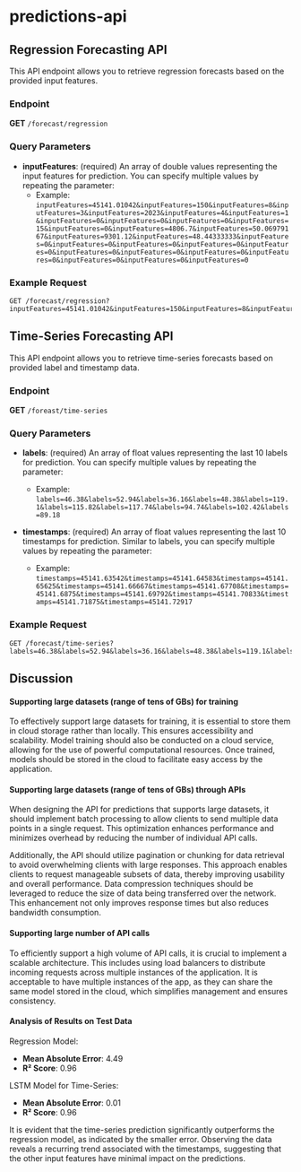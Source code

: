 # predictions-api

## Regression Forecasting API

This API endpoint allows you to retrieve regression forecasts based on the provided input features.

### Endpoint

**GET** `/forecast/regression`

### Query Parameters

- **inputFeatures**: (required) An array of double values representing the input features for prediction. You can specify multiple values by repeating the parameter:
  - Example: `inputFeatures=45141.01042&inputFeatures=150&inputFeatures=8&inputFeatures=3&inputFeatures=2023&inputFeatures=4&inputFeatures=1&inputFeatures=0&inputFeatures=0&inputFeatures=0&inputFeatures=15&inputFeatures=0&inputFeatures=4806.7&inputFeatures=50.06979167&inputFeatures=9301.12&inputFeatures=48.44333333&inputFeatures=0&inputFeatures=0&inputFeatures=0&inputFeatures=0&inputFeatures=0&inputFeatures=0&inputFeatures=0&inputFeatures=0&inputFeatures=0&inputFeatures=0&inputFeatures=0&inputFeatures=0`

### Example Request

```plaintext
GET /forecast/regression?inputFeatures=45141.01042&inputFeatures=150&inputFeatures=8&inputFeatures=3&inputFeatures=2023&inputFeatures=4&inputFeatures=1&inputFeatures=0&inputFeatures=0&inputFeatures=0&inputFeatures=15&inputFeatures=0&inputFeatures=4806.7&inputFeatures=50.06979167&inputFeatures=9301.12&inputFeatures=48.44333333&inputFeatures=0&inputFeatures=0&inputFeatures=0&inputFeatures=0&inputFeatures=0&inputFeatures=0&inputFeatures=0&inputFeatures=0&inputFeatures=0&inputFeatures=0&inputFeatures=0&inputFeatures=0

```

## Time-Series Forecasting API

This API endpoint allows you to retrieve time-series forecasts based on provided label and timestamp data.

### Endpoint

**GET** `/foreast/time-series`

### Query Parameters

- **labels**: (required) An array of float values representing the last 10 labels for prediction. You can specify multiple values by repeating the parameter:
  - Example: `labels=46.38&labels=52.94&labels=36.16&labels=48.38&labels=119.1&labels=115.82&labels=117.74&labels=94.74&labels=102.42&labels=89.18`

- **timestamps**: (required) An array of float values representing the last 10 timestamps for prediction. Similar to labels, you can specify multiple values by repeating the parameter:
  - Example: `timestamps=45141.63542&timestamps=45141.64583&timestamps=45141.65625&timestamps=45141.66667&timestamps=45141.67708&timestamps=45141.6875&timestamps=45141.69792&timestamps=45141.70833&timestamps=45141.71875&timestamps=45141.72917`

### Example Request

```plaintext
GET /forecast/time-series?labels=46.38&labels=52.94&labels=36.16&labels=48.38&labels=119.1&labels=115.82&labels=117.74&labels=94.74&labels=102.42&labels=89.18&timestamps=45141.63542&timestamps=45141.64583&timestamps=45141.65625&timestamps=45141.66667&timestamps=45141.67708&timestamps=45141.6875&timestamps=45141.69792&timestamps=45141.70833&timestamps=45141.71875&timestamps=45141.72917

```

## Discussion

#### Supporting large datasets (range of tens of GBs) for training
To effectively support large datasets for training, it is essential to store them in cloud storage rather than locally. This ensures accessibility and scalability. Model training should also be conducted on a cloud service, allowing for the use of powerful computational resources. Once trained, models should be stored in the cloud to facilitate easy access by the application.

#### Supporting large datasets (range of tens of GBs) through APIs
When designing the API for predictions that supports large datasets, it should implement batch processing to allow clients to send multiple data points in a single request. This optimization enhances performance and minimizes overhead by reducing the number of individual API calls.

Additionally, the API should utilize pagination or chunking for data retrieval to avoid overwhelming clients with large responses. This approach enables clients to request manageable subsets of data, thereby improving usability and overall performance.
Data compression techniques should be leveraged to reduce the size of data being transferred over the network. This enhancement not only improves response times but also reduces bandwidth consumption.

#### Supporting large number of API calls
To efficiently support a high volume of API calls, it is crucial to implement a scalable architecture. This includes using load balancers to distribute incoming requests across multiple instances of the application. It is acceptable to have multiple instances of the app, as they can share the same model stored in the cloud, which simplifies management and ensures consistency. 


#### Analysis of Results on Test Data

Regression Model:
- **Mean Absolute Error**: 4.49
- **R² Score**: 0.96

LSTM Model for Time-Series:
- **Mean Absolute Error**: 0.01
- **R² Score**: 0.96

It is evident that the time-series prediction significantly outperforms the regression model, as indicated by the smaller error. Observing the data reveals a recurring trend associated with the timestamps, suggesting that the other input features have minimal impact on the predictions.



